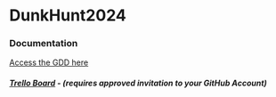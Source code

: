 # DunkHunt2024  
### Documentation
[Access the GDD here](<Docs/Duck Hunt GDD.md>)

##### [Trello Board](https://trello.com/b/lW9A0AFc/vgp145summer2024gameframeworks1duckhunt) - (requires approved invitation to your GitHub Account)  
  